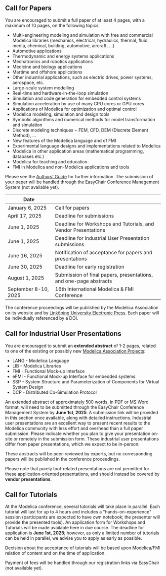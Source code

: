 ## Call for Papers

You are encouraged to submit a full paper of at least 4 pages, with a maximum of 10 pages, on the following topics:

 - Multi-engineering modeling and simulation with free and commercial Modelica libraries (mechanics, electrical, hydraulics, thermal, fluid, media, chemical, building, automotive, aircraft, …)
 - Automotive applications
 - Thermodynamic and energy systems applications
 - Mechatronics and robotics applications
 - Medicine and biology applications
 - Martime and offshore applications
 - Other industrial applications, such as electric drives, power systems, aerospace, etc.
 - Large-scale system modelling
 - Real-time and hardware-in-the-loop simulation
 - Simulation and code generation for embedded control systems
 - Simulation acceleration by use of many CPU cores or GPU cores
 - Applications of Modelica for optimization and optimal control
 - Modelica modeling, simulation and design tools
 - Symbolic algorithms and numerical methods for model transformation and simulation
 - Discrete modeling techniques − FEM, CFD, DEM (Discrete Element Method), …
 - New features of the Modelica language and of FMI
 - Experimental language designs and implementations related to Modelica
 - Modelica in other application areas (mathematical programming, databases etc.)
 - Modelica for teaching and education
 - FMI in Modelica and non-Modelica applications and tools
 
 Please see the  [Authors' Guide](../authors) for further information. The submission of your paper will be handled through the EasyChair Conference Management System (not available yet).
 
 <!-- You can upload your paper using the [EasyChair Conference Management System](https://easychair.org/conferences/?conf=16imoc). Please note this link only works properly if you 1) Have an account on [Easychair](https://www.easychair.org) and 2) are logged into the account when you click the link.   -->

| Date | |
| --- | --- |
|January 6, 2025 |Call for papers |
|April 17, 2025 |Deadline for submissions|
|June 1, 2025 | Deadline for Workshops and Tutorials, and Vendor Presentations|
|June 1, 2025 | Deadline for Industrial User Presentation submissions|
|June 16, 2025|Notification of acceptance for papers and presentations|
|June 30, 2025|Deadline for early registration|
|August 1, 2025|Submission of final papers, presentations, and one-page abstracts|
|September 8-10, 2025| 16th International Modelica & FMI Conference|

<!-- |July 1, 2024 | [Workshops and Tutorials](https://docs.google.com/forms/d/e/1FAIpQLScsRLAe-YwK7yAQoW6B5KQQ87M_SU4dgj6eKnvpjG3h53HMGw/viewform), and Vendor Presentations| -->

 

The conference proceedings will be published by the Modelica Association on its website and by  [Linköping University Electronic Press](http://www.ep.liu.se/).
Each paper will be individually referenced by a DOI.

## Call for Industrial User Presentations

You are encouraged to submit an  **extended abstract**  of 1-2 pages, related to one of the existing or possibly new  [Modelica Association Projects](https://modelica.org/community/projects/):

-   LANG - Modelica Language
-   LIB - Modelica Libraries
-   FMI - Functional Mock-up Interface 
-   eFMI - Functional Mock-up Interface for embedded systems
-   SSP - System Structure and Parameterization of Components for Virtual System Design
-   DCP - Distributed Co-Simulation Protocol


<!-- The extended abstract in PDF or MS Word format of about 500 words should be submitted through the  [EasyChair Conference Management System](https://easychair.org/conferences/?conf=16imoc) before **June 1st, 2025*. Please note this link only works properly if you 1) Have an account on [Easychair](https://www.easychair.org) and 2) are logged into the account when you click the link.  -->

An extended abstract of approximately 500 words, in PDF or MS Word format, will need to be submitted through the EasyChair Conference Management System by **June 1st, 2025**. A submission link will be provided in this section once available, along with detailed instructions. Industrial user presentations are an excellent way to present recent results to the Modelica community with less effort and overhead than a full paper submission. Please indicate whether you plan to give your presentation on-site or remotely in the submission form. These industrial user presentations differ from paper presentations, which we expect to be in-person. 

These abstracts will be peer-reviewed by experts, but no corresponding papers will be published in the conference proceedings.

Please note that purely tool-related presentations are not permitted for these application-oriented presentations, and should instead be covered by **vendor presentations**.


## Call for Tutorials


At the Modelica conference, several tutorials will take place in parallel. Each tutorial will last for up to 4 hours and includes a "hands-on-experience" session (participants are expected to have own notebook; the presenter will provide the presented tools). <!-- If you are interested, please use the application form for  [Workshops and Tutorials](https://docs.google.com/forms/d/e/1FAIpQLScsRLAe-YwK7yAQoW6B5KQQ87M_SU4dgj6eKnvpjG3h53HMGw/viewform) --> An application form for Workshops and Tutorials will be made available here in due course.
The deadline for application is  **June 1st, 2025**; however, as only a limited number of tutorials can be held in parallel, we advise you to apply as early as possible.

<!-- Tutorials are free for the participants, but especially for commercial tools the presenter is charged $250 per session, provided it is a hands on training tutorial, not just commercial presentation or demonstration (for product presentations see Vendor sessions above). Upon written request some tutorials, especially non-commercial, (e.g. FMI, Open Source libraries etc.), could be exempted from the fee by decision of the organising committee. -->

Decision about the acceptance of tutorials will be based upon Modelica/FMI relation of content and on the time of application.

Payment of fees will be handled through our registration links via EasyChair (not available yet).


<!-- The authors of the 10% top papers submitted to the conference will be invited to submit an extended version after the conference, for inclusion in a special issue of an open-access, ISI-referenced journal. Please note that the extended papers will undergo a full peer-review process which is independent from the one of the Modelica Conference. -->


<!-- ## Student Best Paper Competition

 The 2023 American Modelica Conference is pleased to announce the Student Best Paper Award. First-listed authors of regular or invited papers who were students at the time of submission are eligible. The academic advisor must write a nomination letter (maximum of 1 page) describing the contribution of the nominee to the paper and to the state of the art. The nomination letter should also confirm that the first author is a registered student at the time of submission. Note that only a single lead author of a paper can be nominated; if two students on the same paper are nominated, both nominations will be disqualified.

To complete the nomination form, please enter the corresponding information on [EasyChair](https://www.easychair.org/conferences/?conf=namugamc2024) after submitting the paper. The nominations should be entered by August 30, 2024.
 -->
